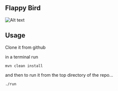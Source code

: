 ## Flappy Bird

![Alt text](http://i.imgur.com/CVAJc7b.png)

## Usage

Clone it from github

in a terminal run

```
mvn clean install
```

and then to run it from the top directory of the repo...

```
./run
```
